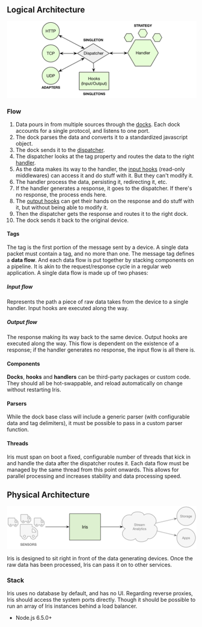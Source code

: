 ## Logical Architecture
![Logical Architecture](https://raw.githubusercontent.com/gcba-iris/iris-tech-docs/master/images/architecture/logical_architecture.png)

### Flow

1. Data pours in from multiple sources through the [docks](docks.md). Each dock accounts for a single protocol, and listens to one port.
2. The dock parses the data and converts it to a standardized javascript object.
3. The dock sends it to the [dispatcher](dispatcher.md).
4. The dispatcher looks at the tag property and routes the data to the right [handler](handlers.md).
5. As the data makes its way to the handler, the [input hooks](hooks.md) (read-only middlewares) can access it and do stuff with it. But they can't modify it.
6. The handler process the data, persisting it, redirecting it, etc.
7. If the handler generates a response, it goes to the dispatcher. If there's no response, the process ends here.
8. The [output hooks](hooks.md) can get their hands on the response and do stuff with it, but without being able to modify it.
8. Then the dispatcher gets the response and routes it to the right dock.
9. The dock sends it back to the original device.


#### Tags

The tag is the first portion of the message sent by a device. A single data packet must contain a tag, and no more than one. The message tag defines a **data flow**. And each data flow is put together by stacking components on a pipeline. It is akin to the request/response cycle in a regular web application. A single data flow is made up of two phases:

##### Input flow

Represents the path a piece of raw data takes from the device to a single handler. Input hooks are executed along the way.

##### Output flow

The response making its way back to the same device. Output hooks are executed along the way. This flow is dependent on the existence of a response; if the handler generates no response, the input flow is all there is.

#### Components

**Docks**, **hooks** and **handlers** can be third-party packages or custom code. They should all be hot-swappable, and reload automatically on change without restarting Iris.

#### Parsers

While the dock base class will include a generic parser (with configurable data and tag delimiters), it must be possible to pass in a custom parser function.

#### Threads

Iris must span on boot a fixed, configurable number of threads that kick in and handle the data after the dispatcher routes it. Each data flow must be managed by the same thread from this point onwards. This allows for parallel processing and increases stability and data processing speed.


## Physical Architecture
![Physical Architecture](https://raw.githubusercontent.com/gcba-iris/iris-tech-docs/master/images/architecture/physical_architecture.png)

Iris is designed to sit right in front of the data generating devices. Once the raw data has been processed, Iris can pass it on to other services.

### Stack

Iris uses no database by default, and has no UI. Regarding reverse proxies, Iris should access the system ports directly. Though it should be possible to run an array of Iris instances behind a load balancer.

- Node.js 6.5.0+